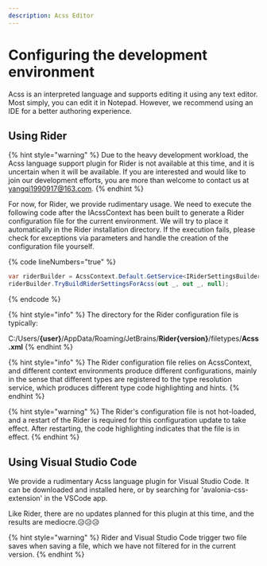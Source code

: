 ```yaml
---
description: Acss Editor
---
```


# Configuring the development environment

Acss is an interpreted language and supports editing it using any text editor. Most simply, you can edit it in Notepad. However, we recommend using an IDE for a better authoring experience.

## Using Rider

{% hint style="warning" %}
Due to the heavy development workload, the Acss language support plugin for Rider is not available at this time, and it is uncertain when it will be available. If you are interested and would like to join our development efforts, you are more than welcome to contact us at yangqi1990917@163.com.
{% endhint %}

For now, for Rider, we provide rudimentary usage. We need to execute the following code after the IAcssContext has been built to generate a Rider configuration file for the current environment. We will try to place it automatically in the Rider installation directory. If the execution fails, please check for exceptions via parameters and handle the creation of the configuration file yourself.

{% code lineNumbers="true" %}
```csharp
var riderBuilder = AcssContext.Default.GetService<IRiderSettingsBuilder>();
riderBuilder.TryBuildRiderSettingsForAcss(out _, out _, null);
```
{% endcode %}

{% hint style="info" %}
The directory for the Rider configuration file is typically:

C:/Users/**{user}**/AppData/Roaming/JetBrains/**Rider{version}**/filetypes/**Acss.xml**
{% endhint %}

{% hint style="info" %}
The Rider configuration file relies on AcssContext, and different context environments produce different configurations, mainly in the sense that different types are registered to the type resolution service, which produces different type code highlighting and hints.
{% endhint %}

{% hint style="warning" %}
The Rider's configuration file is not hot-loaded, and a restart of the Rider is required for this configuration update to take effect. After restarting, the code highlighting indicates that the file is in effect.
{% endhint %}

## Using Visual Studio Code

We provide a rudimentary Acss language plugin for Visual Studio Code. It can be downloaded and installed here, or by searching for 'avalonia-css-extension' in the VSCode app.&#x20;

Like Rider, there are no updates planned for this plugin at this time, and the results are mediocre.😥😥😥

{% hint style="warning" %}
Rider and Visual Studio Code trigger two file saves when saving a file, which we have not filtered for in the current version.
{% endhint %}
